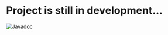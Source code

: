 # Project is still in development...
[![Javadoc](https://img.shields.io/badge/JavaDoc-Online-green)](https://YOUR-USERNAME.github.io/YOUR-REPO/javadoc/)

